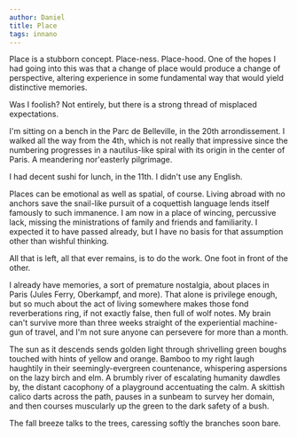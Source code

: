 ```yaml
---
author: Daniel
title: Place
tags: innano
---
```


Place is a stubborn concept. Place-ness. Place-hood. One of the hopes I had going into this was that a change of place would produce a change of perspective, altering experience in some fundamental way that would yield distinctive memories.

Was I foolish? Not entirely, but there is a strong thread of misplaced expectations.

I'm sitting on a bench in the Parc de Belleville, in the 20th arrondissement. I walked all the way from the 4th, which is not really that impressive since the numbering progresses in a nautilus-like spiral with its origin in the center of Paris. A meandering nor'easterly pilgrimage.

I had decent sushi for lunch, in the 11th. I didn't use any English.

Places can be emotional as well as spatial, of course. Living abroad with no anchors save the snail-like pursuit of a coquettish language lends itself famously to such immanence. I am now in a place of wincing, percussive lack, missing the ministrations of family and friends and familiarity. I expected it to have passed already, but I have no basis for that assumption other than wishful thinking.

All that is left, all that ever remains, is to do the work. One foot in front of the other.

I already have memories, a sort of premature nostalgia, about places in Paris (Jules Ferry, Oberkampf, and more). That alone is privilege enough, but so much about  the act of living somewhere makes those fond reverberations ring, if not exactly false, then full of wolf notes. My brain can't survive more than three weeks straight of the experiential machine-gun of travel, and I'm not sure anyone can persevere for more than a month.

The sun as it descends sends golden light through shrivelling green boughs touched with hints of yellow and orange. Bamboo to my right laugh haughtily in their seemingly-evergreen countenance, whispering aspersions on the lazy birch and elm. A brumbly river of escalating humanity dawdles by, the distant cacophony of a playground accentuating the calm. A skittish calico darts across the path, pauses in a sunbeam to survey her domain, and then courses muscularly up the green to the dark safety of a bush.

The fall breeze talks to the trees, caressing softly the branches soon bare.
